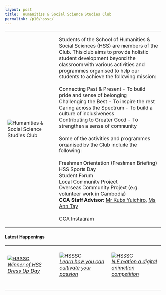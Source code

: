 ```yaml
---
layout: post
title:  Humanities & Social Science Studies Club
permalink: /p10/hsssc/
---
```


<div>
    <table>
        <tr>
            <td style="width:33%"><image src="{{site.baseurl}}/images/CCA_hsssc.jpg" style="display:block;margin-left:auto;margin-right:auto;" alt="Humanities & Social Science Studies Club"></image></td>
            <td>
                <p>
                    Students of the School of Humanities & Social Sciences (HSS) are members of the Club. This club aims to provide holistic student development beyond the classroom with various activities and programmes organised to help our students to achieve the following mission:<br>
                    <br>
                    Connecting Past & Present - To build pride and sense of belonging<br>
                    Challenging the Best - To inspire the rest<br>
                    Caring across the Spectrum - To build a culture of inclusiveness<br>
                    Contributing to Greater Good - To strengthen a sense of community<br>
                    <br>
                    Some of the activities and programmes organised by the Club include the following:<br>
                    <br>
                    Freshmen Orientation (Freshmen Briefing)<br>
                    HSS Sports Day<br>
                    Student Forum<br>
                    Local Community Project<br>
                    Overseas Community Project (e.g. volunteer work in Cambodia)<br>
                    <b>CCA Staff Advisor:</b> <a href="mailto:kuboy@tp.edu.sg">Mr Kubo Yuichiro</a>, <a href="mailto:anntay@tp.edu.sg">Ms Ann Tay</a><br>
                    <br>
                    CCA <a href="https://www.instagram.com/hss_sc">Instagram</a>
                </p>
            </td>
        </tr>
    </table>
</div>

#### Latest Happenings

<div>
    <table>
        <tr>
            <td style="width:33%"><br>
                <a href="https://www.instagram.com/p/CEGSofmn2li/">
                    <image src="{{site.baseurl}}/images/CCA-hsssc_IG.jpg" style="display:block;margin-left:auto;margin-right:auto;" alt="HSSSC">
                    <h6 style="margin-top:0%">Winner of HSS Dress Up Day</h6>
                    </image>
                </a>
            </td>
            <td style="width:33%"><br>
                <a href="https://www.instagram.com/p/CE8VDtHnhi6/">
                    <image src="{{site.baseurl}}/images/CCA-hsssc_IG2.jpg" style="display:block;margin-left:auto;margin-right:auto;" alt="HSSSC">
                    <h6 style="margin-top:0%">Learn how you can cultivate your passion</h6>
                    </image>
                </a>
            </td>
            <td style="width:33%"><br>
                <a href="https://www.instagram.com/p/CE--Nuvn67c/">
                    <image src="{{site.baseurl}}/images/CCA-hsssc_IG3.jpg" style="display:block;margin-left:auto;margin-right:auto;" alt="HSSSC">
                    <h6 style="margin-top:0%">N.E.mation a digital animation competition</h6>    
                    </image>
                </a>
            </td>
        </tr>
    </table>
</div>